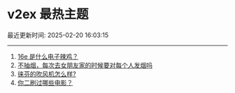 # v2ex 最热主题

最近更新时间: 2025-02-20 16:03:15

--- 
1. [16e 是什么电子辣鸡？](https://www.v2ex.com/t/1112788) 
2. [不抽烟，每次去女朋友家的时候要对每个人发烟吗](https://www.v2ex.com/t/1112820) 
3. [徕芬的吹风机怎么样?](https://www.v2ex.com/t/1112828) 
4. [你二刷过哪些电影？](https://www.v2ex.com/t/1112830) 
